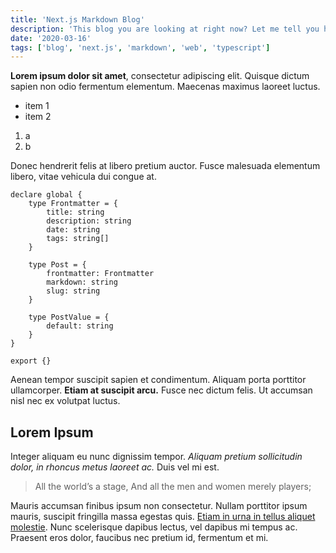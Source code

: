 ```yaml
---
title: 'Next.js Markdown Blog'
description: 'This blog you are looking at right now? Let me tell you how I made it.'
date: '2020-03-16'
tags: ['blog', 'next.js', 'markdown', 'web', 'typescript']
---
```


**Lorem ipsum dolor sit amet**, consectetur adipiscing elit. Quisque dictum sapien non odio fermentum elementum. Maecenas maximus laoreet luctus.

- item 1
- item 2

1. a
2. b

Donec hendrerit felis at libero pretium auctor. Fusce malesuada elementum libero, vitae vehicula dui congue at.

```tsx
declare global {
	type Frontmatter = {
		title: string
		description: string
		date: string
		tags: string[]
	}

	type Post = {
		frontmatter: Frontmatter
		markdown: string
		slug: string
	}

	type PostValue = {
		default: string
	}
}

export {}
```

Aenean tempor suscipit sapien et condimentum. Aliquam porta porttitor ullamcorper. **Etiam at suscipit arcu.** Fusce nec dictum felis. Ut accumsan nisl nec ex volutpat luctus.

## Lorem Ipsum

Integer aliquam eu nunc dignissim tempor. *Aliquam pretium sollicitudin dolor, in rhoncus metus laoreet ac.* Duis vel mi est.

> All the world’s a stage, And all the men and women merely players;

Mauris accumsan finibus ipsum non consectetur. Nullam porttitor ipsum mauris, suscipit fringilla massa egestas quis. [Etiam in urna in tellus aliquet molestie](). Nunc scelerisque dapibus lectus, vel dapibus mi tempus ac. Praesent eros dolor, faucibus nec pretium id, fermentum et mi.
